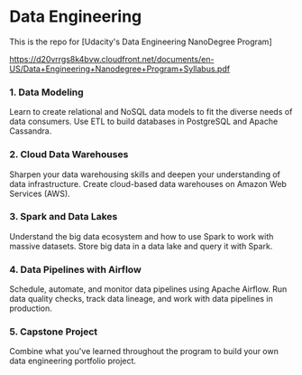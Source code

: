 # Data Engineering

This is the repo for [Udacity's Data Engineering NanoDegree Program]

https://d20vrrgs8k4bvw.cloudfront.net/documents/en-US/Data+Engineering+Nanodegree+Program+Syllabus.pdf


### 1. Data Modeling

Learn to create relational and NoSQL data models to fit the diverse needs of data consumers. Use ETL to build databases in PostgreSQL and Apache Cassandra.

### 2. Cloud Data Warehouses

Sharpen your data warehousing skills and deepen your understanding of data infrastructure. Create cloud-based data warehouses on Amazon Web Services (AWS).

### 3. Spark and Data Lakes

Understand the big data ecosystem and how to use Spark to work with massive datasets. Store big data in a data lake and query it with Spark.

### 4. Data Pipelines with Airflow

Schedule, automate, and monitor data pipelines using Apache Airflow. Run data quality checks, track data lineage, and work with data pipelines in production.

### 5. Capstone Project

Combine what you've learned throughout the program to build your own data engineering portfolio project.
